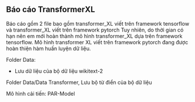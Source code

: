 ## Báo cáo TransformerXL
Báo cáo gồm 2 file bao gồm transformer_XL viết trên framework tensorflow và transformer_XL viết trên framework pytorch
Tuy nhiên, do thời gian có hạn nên em mới hoàn thành mô hình transformer_XL dựa trên framework tensorflow. Mô hình transformer XL viết trên framework pytorch đang được hoàn thiện hàm huấn luyện dữ liệu.

Folder Data:
- Lưu dữ liệu của bộ dữ liệu wikitext-2 

Folder Data/Data Transformer, Lưu bộ từ điển của bộ dữ liệu

Mô hình cải tiến: PAR-Model
